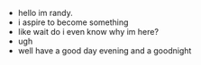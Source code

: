 - hello im randy.
- i aspire to become something
- like wait do i even know why im here?
- ugh
- well have a good day evening and a goodnight

<!---
randolfo-zolfato/randolfo-zolfato is a ✨ special ✨ repository because its `README.md` (this file) appears on your GitHub profile.
You can click the Preview link to take a look at your changes.
--->

